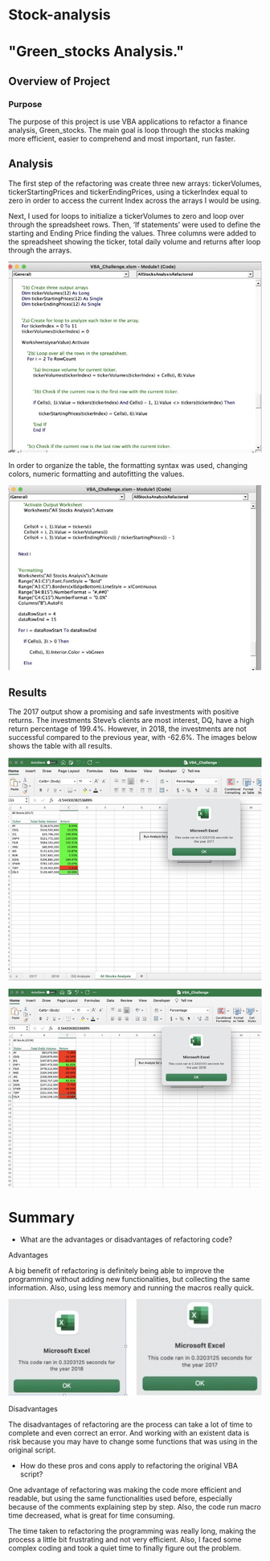# Stock-analysis
# "Green_stocks Analysis."

## Overview of Project

### Purpose
 
The purpose of this project is use VBA applications to refactor a finance analysis, Green_stocks.
The main goal is loop through the stocks making more efficient, easier to comprehend and most important, run faster. 

## Analysis 

The first step of the refactoring was create three new arrays: tickerVolumes, tickerStartingPrices and tickerEndingPrices, using a tickerIndex equal to zero in order to access the current Index across the arrays I would be using.

Next, I used for loops to initialize a tickerVolumes to zero and loop over through the spreadsheet rows. Then, ‘If statements’ were used to define the starting and Ending Price finding the values. Three columns were added to the spreadsheet showing the ticker, total daily volume and returns after loop through the arrays.

![VBA_Challenge_1resouces](https://github.com/jeperes/Stock-analysis/blob/main/Resources/VBA_Challenge_1resouces.jpg)

In order to organize the table, the formatting syntax was used, changing colors, numeric formatting and autofitting the values.
 
![VBA_Challenge_2resouces](https://github.com/jeperes/Stock-analysis/blob/main/Resources/VBA_Challenge_2resouces.jpg)

## Results

The 2017 output show a promising and safe investments with positive returns. The investments Steve’s clients are most interest, DQ, have a high return percentage of 199.4%. However, in 2018, the investments are not successful compared to the previous year, with -62.6%. The images below shows the table with all results.

![VBA_Challenge_2017](https://github.com/jeperes/Stock-analysis/blob/main/Resources/VBA_Challenge_2017.jpg)


![VBA_Challenge_2018](https://github.com/jeperes/Stock-analysis/blob/main/Resources/VBA_Challenge_2018.jpg)

# Summary

- What are the advantages or disadvantages of refactoring code?

Advantages

A big benefit of refactoring is definitely being able to improve the programming without adding new functionalities, but collecting the same information. Also, using less memory and running the macros really quick.

![VBA_Challenge_time](https://github.com/jeperes/Stock-analysis/blob/main/Resources/VBA_Challenge_time.jpg)

Disadvantages

The disadvantages of refactoring are the process can take a lot of time to complete and even correct an error. And working with an existent data is risk because you may have to change some functions that was using in the original script.

- How do these pros and cons apply to refactoring the original VBA script?

One advantage of refactoring was making the code more efficient and readable, but using the same functionalities used before, especially because of the comments explaining step by step. Also, the code run macro time decreased, what is great for time consuming.

The time taken to refactoring the programming was really long, making the process a little bit frustrating and not very efficient. Also, I faced some complex coding and took a quiet time to finally figure out the problem.  


